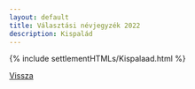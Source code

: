 ```yaml
---
layout: default
title: Választási névjegyzék 2022
description: Kispalád
---
```


{% include settlementHTMLs/Kispalaad.html %}

[Vissza](../)